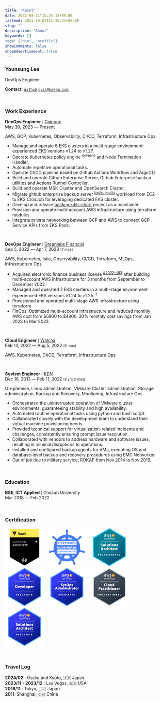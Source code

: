 ```yaml
---
title: "About"
date: 2022-08-31T15:38:15+09:00
lastmod: 2023-10-02T15:35:33+09:00
slug: ""
description: "About"
keywords: []
tags: ["bio", "profile"]
showComments: false
showAdvertisement: false
---
```


### Younsung Lee

DevOps Engineer

**Contact**: [`github`](https://github.com/younsl) [`cysl@kakao.com`](mailto:cysl@kakao.com)

<!--
**Gadgets**  
2023-09-27 기준

| **모델명**             | **구매장소**            | **구매일자** | **금액**     |
|----------------------|-----------------------|------------|-------------|
| Macbook Air M2       | Apple Store 강남       | 2023-04-07 | 1,690,000 ₩ |
| iPhone 14            | Apple Store 가로수길    | 2022-10-26 | 1,250,000 ₩ |
| AirPods 3            | Apple 공식 홈페이지      | 2022-10-30 | 269,000 ₩   |
-->

&nbsp;

### Work Experience

**DevOps Engineer** <small>|</small> [Coinone](https://coinone.co.kr)  
May 30, 2023 ― Present

AWS, GCP, Kubernetes, Observability, CI/CD, Terraform, Infrastructure Ops

- Manage and operate 6 EKS clusters in a multi-stage environment: experienced EKS versions v1.24 to v1.27.
- Operate Kubernetes policy engine <sup>Kyverno</sup> and Node Termination Handler.
- Automate repetitive operational tasks.
- Operate CI/CD pipeline based on Github Actions Workflow and ArgoCD.
- Build and operate Github Enterprise Server, Github Enterprise backup utilities and Actions Runner Controller.
- Build and operate MSK Cluster and OpenSearch Cluster.
- Migrate github enterprise backup server <sup>[backup-utils](https://github.com/github/backup-utils)</sup> workload from EC2 to EKS CronJob for leveraging dedicated EKS cluster.
- Develop and release [backup-utils-chart](https://github.com/younsl/charts/tree/main/charts/backup-utils) project as a maintainer.
- Provision and operate multi-account AWS infrastructure using terraform modules.
- Integrate private networking between GCP and AWS to connect GCP Service APIs from EKS Pods.

&nbsp;

**DevOps Engineer** <small>|</small> [Greenlabs Financial](https://seedglobal.co)  
Sep 5, 2022 ― Apr 7, 2023 <small>(7 mos)</small>

AWS, Kubernetes, Istio, Observability, CI/CD, Terraform, MLOps, Infrastructure Ops

- Acquired electronic finance business license <sup>[#2022-483](https://www.fsc.go.kr/po040200/79214?srchCtgry=&curPage=&srchKey=&srchText=&srchBeginDt=&srchEndDt)</sup> after building multi-account AWS infrastructure for 3 months from September to December 2022.
- Managed and operated 2 EKS clusters in a multi-stage environment: experienced EKS versions v1.24 to v1.25. <sup>[†](https://docs.aws.amazon.com/ko_kr/eks/latest/userguide/kubernetes-versions.html#kubernetes-release-calendar)</sup>
- Provisioned and operated multi-stage AWS infrastructure using terraform.
- FinOps: Optimized multi-account infrastructure and reduced monthly AWS cost from $6800 to $4800, 30% monthly cost savings from Jan 2023 to Mar 2023.

&nbsp;

**Cloud Engineer** <small>|</small> [Watcha](https://watcha.team)  
Feb 14, 2022 ― Aug 5, 2022 <small>(6 mos)</small>

AWS, Kubernetes, CI/CD, Terraform, Infrastructure Ops

&nbsp;

**System Engineer** <small>|</small> [KDN](https://kdn.com)  
Dec 16, 2013 ― Feb 11, 2022 <small>(8 yrs 2 mos)</small>

On-premise, Linux administration, VMware Cluster administration, Storage administration, Backup and Recovery, Monitoring, Infrastructure Ops

- Orchestrated the uninterrupted operation of VMware cluster environments, guaranteeing stability and high availability.
- Automated routine operational tasks using python and bash script.
- Collaborated closely with the development team to understand their virtual machine provisioning needs.
- Provided technical support for virtualization-related incidents and challenges, consistently ensuring prompt issue resolution.
- Collaborated with vendors to address hardware and software issues, resulting in minimal disruptions to operations.
- Installed and configured backup agents for VMs, executing OS and database-level backup and recovery procedures using EMC Networker.
- Out of job due to military service, ROKAF from Nov 2014 to Nov 2016.

&nbsp;

### Education

**BSE, ICT Applied** <small>|</small> Chosun University  
Mar 2018 ― Feb 2022

<!-- GPA: 4.09 / 4.5 -->

&nbsp;

### Certification

![HCVA](./images/8-hcva.png " ") &nbsp; ![CKA](./images/6-cka.png "Certified Kubernetes Administrator. 2022.09.13 ― 2025.09.13.") &nbsp; ![SAP](./images/5-sap.png "AWS Certified Solutions Architect - Professional. 2023.05.21 - 2026.05.21") &nbsp; ![DVA](./images/4-dva.png "AWS Certified Developer - 2023.05.18 - 2026.05.18") &nbsp; ![SOA](./images/3-soa.png "AWS Certified SysOps Administrator - 2023.05.13 - 2026.05.13") &nbsp; ![CLF](./images/2-clf.png "AWS Certified Cloud Practitioner - 2023.05.04 - 2026.05.21") &nbsp; ![SAA](./images/1-saa.png "AWS Certified Solutions Architect - Associate. 2020.06.26 ― 2026.05.21")

&nbsp;

### Travel Log

**2024/02** : Osaka and Kyoto, 🇯🇵 Japan  
**2023/11 - 2023/12** : Las Vegas, 🇺🇸 USA  
**2016/11** : Tokyo, 🇯🇵 Japan  
**2011**: Shanghai, 🇨🇳 China
